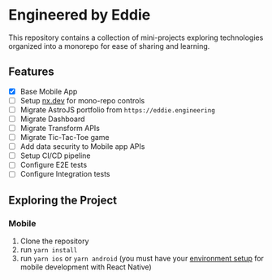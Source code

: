# Engineered by Eddie

This repository contains a collection of mini-projects exploring technologies organized into a monorepo for ease of sharing and learning.

## Features

- [x] Base Mobile App
- [ ] Setup [nx.dev](https://nx.dev) for mono-repo controls
- [ ] Migrate AstroJS portfolio from `https://eddie.engineering`
- [ ] Migrate Dashboard
- [ ] Migrate Transform APIs
- [ ] Migrate Tic-Tac-Toe game
- [ ] Add data security to Mobile app APIs
- [ ] Setup CI/CD pipeline
- [ ] Configure E2E tests
- [ ] Configure Integration tests

## Exploring the Project

### Mobile

1. Clone the repository
2. run `yarn install`
3. run `yarn ios` or `yarn android` (you must have your [environment setup](https://reactnative.dev/docs/environment-setup) for mobile development with React Native)
